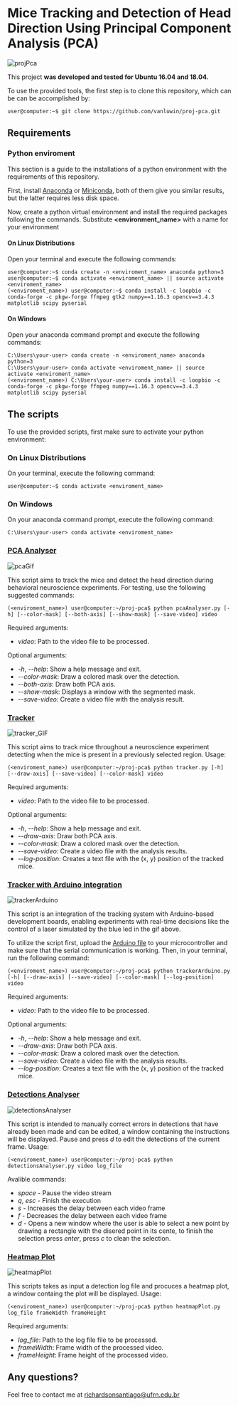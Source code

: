 # Mice Tracking and Detection of Head Direction Using Principal Component Analysis (PCA)

![projPca](./readme_imgs/pca.png)

This project **was developed and tested for Ubuntu 16.04 and 18.04.**

To use the provided tools, the first step is to clone this repository, which can be can be accomplished by:

```console
user@computer:~$ git clone https://github.com/vanluwin/proj-pca.git
```

## Requirements

### Python enviroment

This section is a guide to the installations of a python environment with the requirements of this repository.

First, install [Anaconda](https://www.anaconda.com/distribution/) or [Miniconda](https://docs.conda.io/en/latest/miniconda.html), both of them give you similar results, but the latter requires less disk space.

Now, create a python virtual environment and install the required packages following the commands. Substitute **<environment_name>** with a name for your environment

#### On Linux Distributions

Open your terminal and execute the following commands:

```console
user@computer:~$ conda create -n <enviroment_name> anaconda python=3
user@computer:~$ conda activate <enviroment_name> || source activate <enviroment_name>
(<enviroment_name>) user@computer:~$ conda install -c loopbio -c conda-forge -c pkgw-forge ffmpeg gtk2 numpy==1.16.3 opencv==3.4.3 matplotlib scipy pyserial
```

#### On Windows

Open your anaconda command prompt and execute the following commands:  

```console
C:\Users\your-user> conda create -n <enviroment_name> anaconda python=3
C:\Users\your-user> conda activate <enviroment_name> || source activate <enviroment_name>
(<enviroment_name>) C:\Users\your-user> conda install -c loopbio -c conda-forge -c pkgw-forge ffmpeg numpy==1.16.3 opencv==3.4.3 matplotlib scipy pyserial
```

## The scripts

To use the provided scripts, first make sure to activate your python environment:

### On Linux Distributions

On your terminal, execute the following command:

```console
user@computer:~$ conda activate <enviroment_name>
```

### On Windows

On your anaconda command prompt, execute the following command:  

```console
C:\Users\your-user> conda activate <enviroment_name>
```

### [PCA Analyser](./pcaAnalyser.py)

![pcaGif](./readme_imgs/pca.gif)

This script aims to track the mice and detect the head direction during behavioral neuroscience experiments. For testing, use the following suggested commands:

```console
(<enviroment_name>) user@computer:~/proj-pca$ python pcaAnalyser.py [-h] [--color-mask] [--both-axis] [--show-mask] [--save-video] video
```

Required arguments:

* *video*: Path to the video file to be processed.

Optional arguments:

* *-h*, *--help*: Show a help message and exit.
* *--color-mask*: Draw a colored mask over the detection.
* *--both-axis*: Draw both PCA axis.
* *--show-mask*: Displays a window with the segmented mask.
* *--save-video*: Create a video file with the analysis result.

### [Tracker](./tracker.py)

![tracker_GIF](./readme_imgs/tracker.gif)

This script aims to track mice throughout a neuroscience experiment detecting when the mice is present in a previously selected region. Usage:

```console
(<enviroment_name>) user@computer:~/proj-pca$ python tracker.py [-h] [--draw-axis] [--save-video] [--color-mask] video
```

Required arguments:

* *video*: Path to the video file to be processed.

Optional arguments:

* *-h*, *--help*: Show a help message and exit.
* *--draw-axis*: Draw both PCA axis.
* *--color-mask*: Draw a colored mask over the detection.
* *--save-video*: Create a video file with the analysis results.
* *--log-position*: Creates a text file with the (x, y) position of the tracked mice.

### [Tracker with Arduino integration](./trackerArduino.py)

![trackerArduino](./readme_imgs/trackerArduino.gif)

This script is an integration of the tracking system with Arduino-based development boards, enabling experiments with real-time decisions like the control of a laser simulated by the blue led in the gif above.

To utilize the script first, upload the [Arduino file](./trackerArduinoFile.ino) to your microcontroller and make sure that the serial communication is working. Then, in your terminal, run the following command:

```console
(<enviroment_name>) user@computer:~/proj-pca$ python trackerArduino.py [-h] [--draw-axis] [--save-video] [--color-mask] [--log-position] video
```

Required arguments:

* *video*: Path to the video file to be processed.

Optional arguments:

* *-h*, *--help*: Show a help message and exit.
* *--draw-axis*: Draw both PCA axis.
* *--color-mask*: Draw a colored mask over the detection.
* *--save-video*: Create a video file with the analysis results.
* *--log-position*: Creates a text file with the (x, y) position of the tracked mice.

### [Detections Analyser](./detectionsAnalyser.py)

![detectionsAnalyser](./readme_imgs/detectionsAnalyser.png)

This script is intended to manually correct errors in detections that have already been made and can be edited, a window containing the instructions will be displayed. Pause and press *d* to edit the detections of the current frame. Usage:

```console
(<enviroment_name>) user@computer:~/proj-pca$ python detectionsAnalyser.py video log_file
```

Avalible commands:

* *space* - Pause the video stream
* *q*, *esc* - Finish the execution
* *s* - Increases the delay between each video frame
* *f* - Decreases the delay between each video frame
* *d* - Opens a new window where the user is able to select a new point by drawing a rectangle with the disered point in its cente, to finish the selection press *enter*, press *c* to clean the selection.

### [Heatmap Plot](./heatmapPlot.py)

![heatmapPlot](./readme_imgs/heatmap.png)

This scripts takes as input a detection log file and procuces a heatmap plot, a window containg the plot will be displayed. Usage:

```console
(<enviroment_name>) user@computer:~/proj-pca$ python heatmapPlot.py log_file frameWidth frameHeight
```

Required arguments:

* *log_file*: Path to the log file file to be processed.
* *frameWidth*: Frame width of the processed video.
* *frameHeight*: Frame height of the processed video.

## Any questions?

Feel free to contact me at richardsonsantiago@ufrn.edu.br
